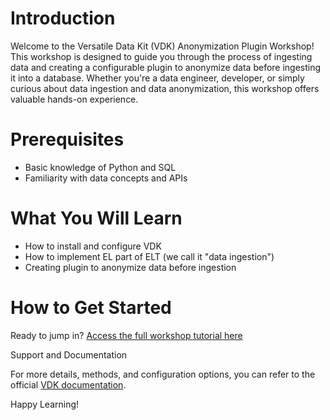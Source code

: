 # Introduction

Welcome to the Versatile Data Kit (VDK) Anonymization Plugin Workshop! This workshop is designed to guide you through the process of ingesting data and creating a configurable plugin to anonymize data before ingesting it into a database. Whether you're a data engineer, developer, or simply curious about data ingestion and data anonymization, this workshop offers valuable hands-on experience.

# Prerequisites

- Basic knowledge of Python and SQL
- Familiarity with data concepts and APIs

# What You Will Learn

- How to install and configure VDK
- How to implement EL part of ELT (we call it "data ingestion")
- Creating plugin to anonymize data before ingestion

# How to Get Started

Ready to jump in? [Access the full workshop tutorial here](https://colab.research.google.com/github/antoniivanov/vdk-demo/blob/main/ingest-anonymize-workshop/IngestAndAnonymizeWorkshop.ipynb)

Support and Documentation

For more details, methods, and configuration options, you can refer to the official [VDK documentation](https://github.com/vmware/versatile-data-kit).

Happy Learning!



